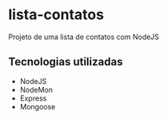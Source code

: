 # lista-contatos
Projeto de uma lista de contatos com NodeJS

## Tecnologias utilizadas
- NodeJS
- NodeMon
- Express
- Mongoose
